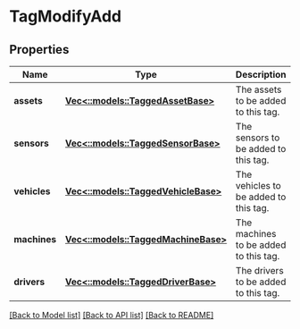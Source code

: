 # TagModifyAdd

## Properties
Name | Type | Description | Notes
------------ | ------------- | ------------- | -------------
**assets** | [**Vec<::models::TaggedAssetBase>**](TaggedAssetBase.md) | The assets to be added to this tag. | [optional] 
**sensors** | [**Vec<::models::TaggedSensorBase>**](TaggedSensorBase.md) | The sensors to be added to this tag. | [optional] 
**vehicles** | [**Vec<::models::TaggedVehicleBase>**](TaggedVehicleBase.md) | The vehicles to be added to this tag. | [optional] 
**machines** | [**Vec<::models::TaggedMachineBase>**](TaggedMachineBase.md) | The machines to be added to this tag. | [optional] 
**drivers** | [**Vec<::models::TaggedDriverBase>**](TaggedDriverBase.md) | The drivers to be added to this tag. | [optional] 

[[Back to Model list]](../README.md#documentation-for-models) [[Back to API list]](../README.md#documentation-for-api-endpoints) [[Back to README]](../README.md)


